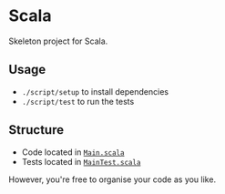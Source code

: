 # Scala

Skeleton project for Scala.

## Usage
- `./script/setup` to install dependencies
- `./script/test` to run the tests

## Structure
- Code located in [`Main.scala`](./src/main/scala/gu/com/Main.scala)
- Tests located in [`MainTest.scala`](./src/test/scala/gu/com/MainTest.scala)

However, you're free to organise your code as you like. 
